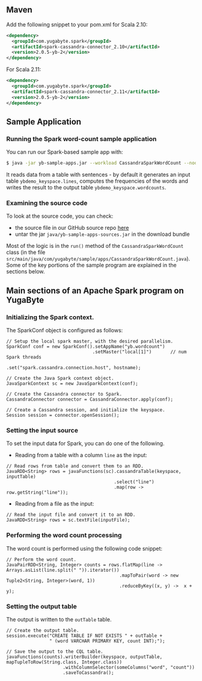 ## Maven

Add the following snippet to your pom.xml for Scala 2.10:

```xml
<dependency>
  <groupId>com.yugabyte.spark</groupId>
  <artifactId>spark-cassandra-connector_2.10</artifactId>
  <version>2.0.5-yb-2</version>
</dependency>
```

For Scala 2.11:

```xml
<dependency>
  <groupId>com.yugabyte.spark</groupId>
  <artifactId>spark-cassandra-connector_2.11</artifactId>
  <version>2.0.5-yb-2</version>
</dependency>
```

## Sample Application

### Running the Spark word-count sample application

You can run our Spark-based sample app with:

```sh
$ java -jar yb-sample-apps.jar --workload CassandraSparkWordCount --nodes 127.0.0.1:9042
```

It reads data from a table with sentences - by default it generates an input table `ybdemo_keyspace.lines`, computes the frequencies of the words and writes the result to the output table `ybdemo_keyspace.wordcounts`.

### Examining the source code

To look at the source code, you can check:

- the source file in our GitHub source repo [here](https://github.com/YugaByte/yugabyte-db/blob/master/java/yb-loadtester/src/main/java/com/yugabyte/sample/apps/CassandraSparkWordCount.java)
- untar the jar `java/yb-sample-apps-sources.jar` in the download bundle

Most of the logic is in the `run()` method of the `CassandraSparkWordCount` class (in the file `src/main/java/com/yugabyte/sample/apps/CassandraSparkWordCount.java`). Some of the key portions of the sample program are explained in the sections below.


## Main sections of an Apache Spark program on YugaByte

### Initializing the Spark context.

The SparkConf object is configured as follows:

```
// Setup the local spark master, with the desired parallelism.
SparkConf conf = new SparkConf().setAppName("yb.wordcount")
                                .setMaster("local[1]")       // num Spark threads
                                .set("spark.cassandra.connection.host", hostname);

// Create the Java Spark context object.
JavaSparkContext sc = new JavaSparkContext(conf);

// Create the Cassandra connector to Spark.
CassandraConnector connector = CassandraConnector.apply(conf);

// Create a Cassandra session, and initialize the keyspace.
Session session = connector.openSession();
```

### Setting the input source

To set the input data for Spark, you can do one of the following.

- Reading from a table with a column `line` as the input:
```
// Read rows from table and convert them to an RDD.
JavaRDD<String> rows = javaFunctions(sc).cassandraTable(keyspace, inputTable)
                                        .select("line")
                                        .map(row -> row.getString("line"));
```

- Reading from a file as the input:
```
// Read the input file and convert it to an RDD.
JavaRDD<String> rows = sc.textFile(inputFile);
```

### Performing the word count processing

The word count is performed using the following code snippet:
```
// Perform the word count.
JavaPairRDD<String, Integer> counts = rows.flatMap(line -> Arrays.asList(line.split(" ")).iterator())
                                          .mapToPair(word -> new Tuple2<String, Integer>(word, 1))
                                          .reduceByKey((x, y) ->  x + y);
```

### Setting the output table

The output is written to the `outTable` table.
```
// Create the output table.
session.execute("CREATE TABLE IF NOT EXISTS " + outTable +
                " (word VARCHAR PRIMARY KEY, count INT);");

// Save the output to the CQL table.
javaFunctions(counts).writerBuilder(keyspace, outputTable, mapTupleToRow(String.class, Integer.class))
                     .withColumnSelector(someColumns("word", "count"))
                     .saveToCassandra();
```
